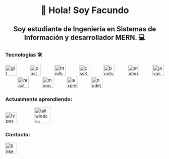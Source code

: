 <h1 align="center">👋 Hola! Soy Facundo</h1>

<h2 align="center">Soy estudiante de Ingeniería en Sistemas de Información y desarrollador MERN. 💻</h2>

<h3 align="left">Tecnologías 🛠️</h3>

<div align="left">
  <img src="https://skillicons.dev/icons?i=git" height="35" alt="git logo"  />
  <img width="35" />
  <img src="https://skillicons.dev/icons?i=postman" height="35" alt="postman logo"  />
  <img width="35" />
  <img src="https://skillicons.dev/icons?i=html" height="35" alt="html5 logo"  />
  <img width="35" />
  <img src="https://skillicons.dev/icons?i=css" height="35" alt="css3 logo"  />
  <img width="35" />
  <img src="https://skillicons.dev/icons?i=bootstrap" height="35" alt="bootstrap logo"  />
  <img width="35" />
  <img src="https://cdn.jsdelivr.net/gh/devicons/devicon/icons/materialui/materialui-original.svg" height="35" alt="materialui logo"  />
  <img width="35" />
  <img src="https://skillicons.dev/icons?i=js" height="35" alt="javascript logo"  />
  <img width="35" />
  <img src="https://skillicons.dev/icons?i=react" height="35" alt="react logo"  />
  <img width="35" />
  <img src="https://skillicons.dev/icons?i=mongodb" height="35" alt="mongodb logo"  />
  <img width="35" />
  <img src="https://skillicons.dev/icons?i=express" height="35" alt="express logo"  />
  <img width="35" />
  <img src="https://skillicons.dev/icons?i=nodejs" height="35" alt="nodejs logo"  />
</div>

<h3 align="left">Actualmente aprendiendo:</h3>

<div align="left">
  <img src="https://cdn.jsdelivr.net/gh/devicons/devicon/icons/typescript/typescript-original.svg" height="35" alt="typescript logo"  />
  <img width="50" />
  <img src="https://cdn.simpleicons.org/tailwindcss/06B6D4" height="50" alt="tailwindcss logo"  />
</div>

<h3 align="left">Contacto:</h3>

<div align="left">
  <a href="https://www.linkedin.com/in/fnsantillan" target="_blank">
    <img src="https://skillicons.dev/icons?i=linkedin" height="35" alt="linkedin logo" " />
  </a>
</div>
